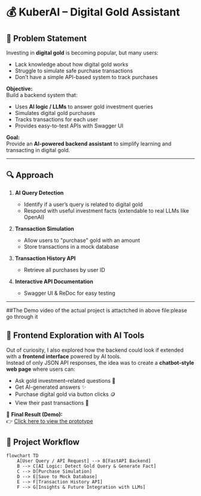 # 💰 KuberAI – Digital Gold Assistant  

## 📌 Problem Statement  
Investing in **digital gold** is becoming popular, but many users:  
- Lack knowledge about how digital gold works  
- Struggle to simulate safe purchase transactions  
- Don’t have a simple API-based system to track purchases  

**Objective:**  
Build a backend system that:  
- Uses **AI logic / LLMs** to answer gold investment queries  
- Simulates digital gold purchases  
- Tracks transactions for each user  
- Provides easy-to-test APIs with Swagger UI  

**Goal:**  
Provide an **AI-powered backend assistant** to simplify learning and transacting in digital gold.  

---

## 🔍 Approach  
1. **AI Query Detection**  
   - Identify if a user’s query is related to digital gold  
   - Respond with useful investment facts (extendable to real LLMs like OpenAI)  

2. **Transaction Simulation**  
   - Allow users to "purchase" gold with an amount  
   - Store transactions in a mock database  

3. **Transaction History API**  
   - Retrieve all purchases by user ID  

4. **Interactive API Documentation**  
   - Swagger UI & ReDoc for easy testing  

---
##The Demo video of the actual project is attactched in above file:please go through it

## 🎨 Frontend Exploration with AI Tools

Out of curiosity, I also explored how the backend could look if extended with a **frontend interface** powered by AI tools.  
Instead of only JSON API responses, the idea was to create a **chatbot-style web page** where users can:

- Ask gold investment–related questions 💬  
- Get AI-generated answers ✨  
- Purchase digital gold via button clicks 🪙  
- View their past transactions 📜  

🚀 **Final Result (Demo):**  
👉 [Click here to view the prototype](https://claude.ai/public/artifacts/25234189-6fb9-4911-b50e-6b3df2cd7464)  




## 📂 Project Workflow  
```mermaid
flowchart TD
    A[User Query / API Request] --> B[FastAPI Backend]
    B --> C[AI Logic: Detect Gold Query & Generate Fact]
    C --> D[Purchase Simulation]
    D --> E[Save to Mock Database]
    E --> F[Transaction History API]
    F --> G[Insights & Future Integration with LLMs]
